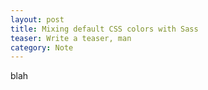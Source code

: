 ```yaml
---
layout: post
title: Mixing default CSS colors with Sass
teaser: Write a teaser, man
category: Note
---
```

blah
